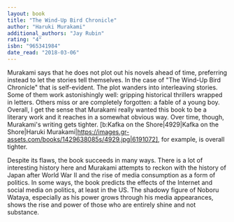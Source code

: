 ```yaml
---
layout: book
title: "The Wind-Up Bird Chronicle"
author: "Haruki Murakami"
additional_authors: "Jay Rubin"
rating: "4"
isbn: "965341984"
date_read: "2018-03-06"
---
```


Murakami says that he does not plot out his novels ahead of time, preferring instead to let the stories tell themselves. In the case of "The Wind-Up Bird Chronicle" that is self-evident. The plot wanders into interleaving stories. Some of them work astonishingly well: gripping historical thrillers wrapped in letters. Others miss or are completely forgotten: a fable of a young boy. Overall, I get the sense that Murakami really wanted this book to be a literary work and it reaches in a somewhat obvious way. Over time, though, Murakami's writing gets tighter. [b:Kafka on the Shore|4929|Kafka on the Shore|Haruki Murakami|https://images.gr-assets.com/books/1429638085s/4929.jpg|6191072], for example, is overall tighter.

Despite its flaws, the book succeeds in many ways. There is a lot of interesting history here and Murakami attempts to reckon with the history of Japan after World War II and the rise of media consumption as a form of politics. In some ways, the book predicts the effects of the Internet and social media on politics, at least in the US. The shadowy figure of Noboru Wataya, especially as his power grows through his media appearances, shows the rise and power of those who are entirely shine and not substance. 


